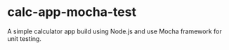 # calc-app-mocha-test
A simple calculator app build using Node.js and use Mocha framework for unit testing.

